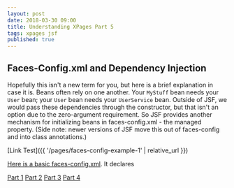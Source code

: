 ```yaml
---
layout: post
date: 2018-03-30 09:00
title: Understanding XPages Part 5
tags: xpages jsf
published: true
---
```

## Faces-Config.xml and Dependency Injection
Hopefully this isn't a new term for you, but here is a brief explanation in case it is. Beans often rely on one another. Your `MyStuff` bean needs your `User` bean; your `User` bean needs your `UserService` bean. Outside of JSF, we would pass these dependencies through the constructor, but that isn't an option due to the zero-argument requirement. So JSF provides another mechanism for initializing beans in faces-config.xml - the managed property. (Side note: newer versions of JSF move this out of faces-config and into class annotations.)

[Link Test]({{ '/pages/faces-config-example-1' | relative_url }})

<!-- more -->

[Here is a basic faces-config.xml](/faces-config-example-1). It declares 

[Part 1](/Understanding-XPages-part-1)
[Part 2](/Understanding-XPages-part-2)
[Part 3](/Understanding-XPages-part-3)
[Part 4](/Understanding-XPages-part-4)